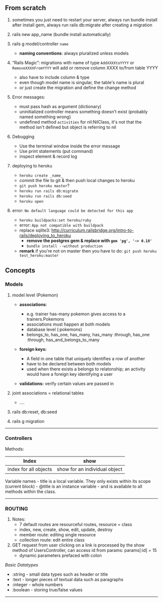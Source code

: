 ## From scratch

1. sometimes you just need to restart your server, always run bundle install after install gem, always run rails db:migrate after creating a migration

1. rails new app_name (bundle install automatically)
1. rails g model/controller `name`
	- **naming conventions**: always pluralized unless models
1. “Rails Magic”: migrations with name of type `AddXXXXtoYYYY` or `RemoveXXXXFromYYYY` will add or remove column XXXX to/from table YYYY
	- also have to include column & type
	- even though model name is singular, the table's name is plural
	- or just create the migration and define the change method

1. Error messages:
	- must pass hash as argument (dictionary)
	- uninitialized controller means something doesn't exist (probably named something wrong)
	- undefined method `activities` for nil:NilClass, it's not that the method isn't defined but object is referring to nil

1. Debugging
	- Use the terminal window inside the error message
	- Use print statements (put command)
	- inspect element & record log

1. deploying to heroku
	- `heroku create _name_`
	- commit the file to git & then push local changes to heroku 
	- `git push heroku master`? 
	- `heroku run rails db:migrate`
	- `heroku run rails db:seed`
	- `heroku open`

1. error: `No default language could be detected for this app`
	- `heroku buildpacks:set heroku/ruby`
	- error: `App not compatible with buildpack`
	- replace sqlite3: http://curriculum.railsbridge.org/intro-to-rails/deploying_to_heroku
		- **remove the postgres gem & replace with `gem 'pg', '~> 0.18'`** 
		- `bundle install --without production`
	- **remark** if you're not on master then you have to do: `git push heroku test_heroku:master`


## Concepts

### Models
1. model level (Pokemon)
	-  **associations**:
		- e.g. trainer has-many pokemon gives access to a trainers.Pokemons 
		- associations must happen at both models
		- database level (:pokemons)
		- belongs_to, has_one, has_many, has_many :through, has_one :through, has_and_belongs_to_many
	
	- **foreign keys:** 
		- A field in one table that uniquely identifies a row of another
		- have to be declared between both models
		- used when there exists a belongs to relatonship; an activity would have a foreign key identifying a user
		
 	- **validations:** verify certain values are passed in

1. joint associations = relational tables
	- ....
1. rails db:reset, db:seed
1. rails g migration

--- 
### Controllers

Methods: 

Index |  show
------|--------
index for all objects | show for an individual object

Variable names
	- title is a local variable. They only exists within its scope (current block)
	- @title is an instance variable - and is available to all methods within the class.

--- 
### ROUTING

1. Notes:
	- 7 default routes are resourceful routes, resource = class 
	- index, new, create, show, edit, update, destroy
	- member route: editing single resource
	- collection route: edit entire class
1. GET request from user clicking on a link is processed by the show method of UsersController, can access id from params: params[:id] = 15
	- dynamic parameters prefaced with colon

_Basic Datatypes_

- :string - small data types such as header or title
- :text - longer pieces of textual data such as paragraphs
- :integer - whole numbers
- :boolean - storing true/false values


---- 



